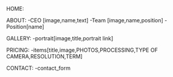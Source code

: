 HOME:

ABOUT:
    -CEO [image,name,text]
    -Team [image,name,position]
    -Position[name]


GALLERY:
    -portrait[image,title,portrait link]

PRICING:
    -items[title,image,PHOTOS,PROCESSING,TYPE OF CAMERA,RESOLUTION,TERM]
    
CONTACT:
    -contact_form